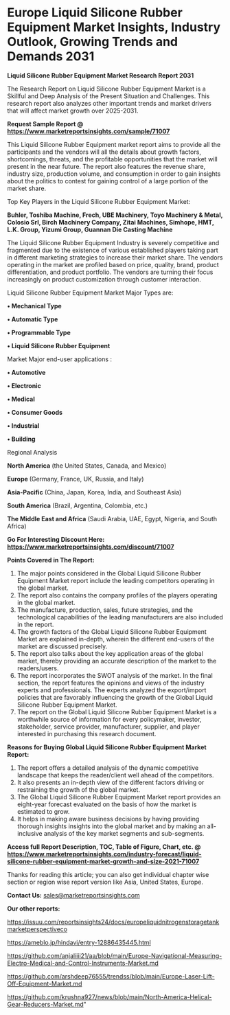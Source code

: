  # Europe Liquid Silicone Rubber Equipment Market Insights, Industry Outlook, Growing Trends and Demands 2031

<strong>Liquid Silicone Rubber Equipment Market Research Report 2031</strong>

The Research Report on Liquid Silicone Rubber Equipment Market is a Skillful and Deep Analysis of the Present Situation and Challenges. This research report also analyzes other important trends and market drivers that will affect market growth over 2025-2031.

<strong>Request Sample Report @ <a href=https://www.marketreportsinsights.com/sample/71007>https://www.marketreportsinsights.com/sample/71007</a></strong>

This Liquid Silicone Rubber Equipment market report aims to provide all the participants and the vendors will all the details about growth factors, shortcomings, threats, and the profitable opportunities that the market will present in the near future. The report also features the revenue share, industry size, production volume, and consumption in order to gain insights about the politics to contest for gaining control of a large portion of the market share.

Top Key Players in the Liquid Silicone Rubber Equipment Market:

<strong>Buhler, Toshiba Machine, Frech, UBE Machinery, Toyo Machinery & Metal, Colosio Srl, Birch Machinery Company, Zitai Machines, Simhope, HMT, L.K. Group, Yizumi Group, Guannan Die Casting Machine</strong>

The Liquid Silicone Rubber Equipment Industry is severely competitive and fragmented due to the existence of various established players taking part in different marketing strategies to increase their market share. The vendors operating in the market are profiled based on price, quality, brand, product differentiation, and product portfolio. The vendors are turning their focus increasingly on product customization through customer interaction.

Liquid Silicone Rubber Equipment Market Major Types are:

<strong>• Mechanical Type

• Automatic Type

• Programmable Type

• Liquid Silicone Rubber Equipment</strong>

Market Major end-user applications :

<strong>• Automotive

• Electronic

• Medical

• Consumer Goods

• Industrial

• Building</strong>

Regional Analysis

</u><strong><b>North America</b></strong> (the United States, Canada, and Mexico)

<strong><b>Europe </b></strong>(Germany, France, UK, Russia, and Italy)

<strong><b>Asia-Pacific</b></strong> (China, Japan, Korea, India, and Southeast Asia)

<strong><b>South America</b></strong> (Brazil, Argentina, Colombia, etc.)

<strong><b>The Middle East and Africa</b></strong> (Saudi Arabia, UAE, Egypt, Nigeria, and South Africa)

<strong>Go For Interesting Discount Here: <a href=https://www.marketreportsinsights.com/discount/71007>https://www.marketreportsinsights.com/discount/71007</a></strong>

<strong>Points Covered in The Report:</strong>
<ol>
  <li>The major points considered in the Global Liquid Silicone Rubber Equipment Market report include the leading competitors operating in the global market.</li>
  <li>The report also contains the company profiles of the players operating in the global market.</li>
  <li>The manufacture, production, sales, future strategies, and the technological capabilities of the leading manufacturers are also included in the report.</li>
  <li>The growth factors of the Global Liquid Silicone Rubber Equipment Market are explained in-depth, wherein the different end-users of the market are discussed precisely.</li>
  <li>The report also talks about the key application areas of the global market, thereby providing an accurate description of the market to the readers/users.</li>
  <li>The report incorporates the SWOT analysis of the market. In the final section, the report features the opinions and views of the industry experts and professionals. The experts analyzed the export/import policies that are favorably influencing the growth of the Global Liquid Silicone Rubber Equipment Market.</li>
  <li>The report on the Global Liquid Silicone Rubber Equipment Market is a worthwhile source of information for every policymaker, investor, stakeholder, service provider, manufacturer, supplier, and player interested in purchasing this research document.</li>
</ol>
<strong>Reasons for Buying Global Liquid Silicone Rubber Equipment Market Report:</strong>

<ol>
  <li>The report offers a detailed analysis of the dynamic competitive landscape that keeps the reader/client well ahead of the competitors.</li>
  <li>It also presents an in-depth view of the different factors driving or restraining the growth of the global market.</li>
  <li>The Global Liquid Silicone Rubber Equipment Market report provides an eight-year forecast evaluated on the basis of how the market is estimated to grow.</li>
  <li>It helps in making aware business decisions by having providing thorough insights insights into the global market and by making an all-inclusive analysis of the key market segments and sub-segments.</li>
</ol>
<strong>Access full Report Description, TOC, Table of Figure, Chart, etc. @ <a href=https://www.marketreportsinsights.com/industry-forecast/liquid-silicone-rubber-equipment-market-growth-and-size-2021-71007>https://www.marketreportsinsights.com/industry-forecast/liquid-silicone-rubber-equipment-market-growth-and-size-2021-71007</a></strong>


Thanks for reading this article; you can also get individual chapter wise section or region wise report version like Asia, United States, Europe.

<strong>Contact Us:</strong>
sales@marketreportsinsights.com

<strong>Our other reports:</strong>

<a href=https://issuu.com/reportsinsights24/docs/europeliquidnitrogenstoragetankmarketperspectiveco>https://issuu.com/reportsinsights24/docs/europeliquidnitrogenstoragetankmarketperspectiveco</a>

<a href=https://ameblo.jp/hindavi/entry-12886435445.html>https://ameblo.jp/hindavi/entry-12886435445.html</a>

<a href=https://github.com/anjaliiii21/aa/blob/main/Europe-Navigational-Measuring-Electro-Medical-and-Control-Instruments-Market.md>https://github.com/anjaliiii21/aa/blob/main/Europe-Navigational-Measuring-Electro-Medical-and-Control-Instruments-Market.md</a>

<a href=https://github.com/arshdeep76555/trendss/blob/main/Europe-Laser-Lift-Off-Equipment-Market.md>https://github.com/arshdeep76555/trendss/blob/main/Europe-Laser-Lift-Off-Equipment-Market.md</a>

<a href=https://github.com/krushna927/news/blob/main/North-America-Helical-Gear-Reducers-Market.md>https://github.com/krushna927/news/blob/main/North-America-Helical-Gear-Reducers-Market.md</a>"
